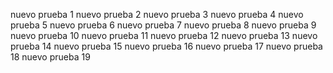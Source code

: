 nuevo prueba 1
nuevo prueba 2
nuevo prueba 3
nuevo prueba 4
nuevo prueba 5
nuevo prueba 6
nuevo prueba 7
nuevo prueba 8
nuevo prueba 9
nuevo prueba 10
nuevo prueba 11
nuevo prueba 12
nuevo prueba 13
nuevo prueba 14
nuevo prueba 15
nuevo prueba 16
nuevo prueba 17
nuevo prueba 18
nuevo prueba 19